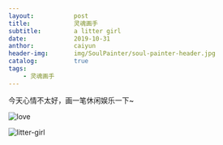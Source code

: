 ```yaml
---
layout:           post
title:            灵魂画手 
subtitle:         a litter girl
date:             2019-10-31
anthor:           caiyun
header-img:       img/SoulPainter/soul-painter-header.jpg
catalog:          true
tags:
    - 灵魂画手
---
```


今天心情不太好，画一笔休闲娱乐一下~

![love](http://agcaiyun.compelcode.com/soulPainter-2019-10-31-love.jpg)

![litter-girl](http://agcaiyun.compelcode.com/soulPainter-2019-10-31-litterGirl.jpg)